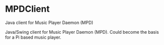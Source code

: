 # MPDClient
Java client for Music Player Daemon (MPD)

Java/Swing client for Music Player Daemon (MPD).  Could become the basis for a Pi based music player.
